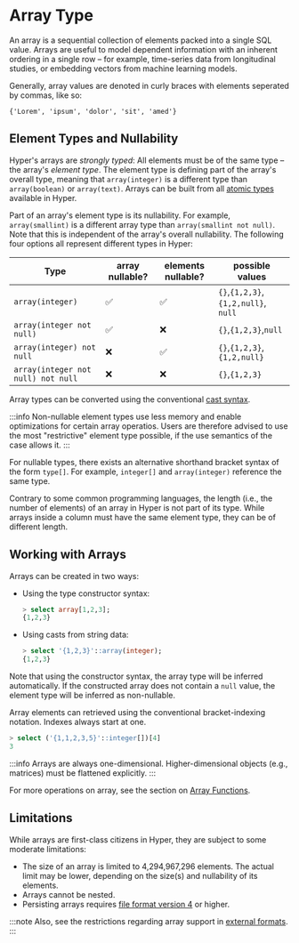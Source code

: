 # Array Type

An array is a sequential collection of elements packed into a single SQL value.
Arrays are useful to model dependent information with an inherent ordering in a single row – for example, time-series data from longitudinal studies, or embedding vectors from machine learning models. 

Generally, array values are denoted in curly braces with elements seperated by commas, like so:

```
{'Lorem', 'ipsum', 'dolor', 'sit', 'amed'}
```


## Element Types and Nullability

Hyper's arrays are _strongly typed_:
All elements must be of the same type – the array's _element type_.
The element type is defining part of the array's overall type, meaning that `array(integer)` is a different type than `array(boolean)` or `array(text)`.
Arrays can be built from all [atomic types](./index.md) available in Hyper.

Part of an array's element type is its nullability. 
For example, `array(smallint)` is a different array type than `array(smallint not null)`.
Note that this is independent of the array's overall nullability.
The following four options all represent different types in Hyper:

|Type|array nullable?|elements nullable?| possible values|
|---|---|---|---|
|`array(integer)`|✅|✅|`{}`,`{1,2,3}`,`{1,2,null}`, `null`|
|`array(integer not null)`|✅|❌|`{}`,`{1,2,3}`,`null`|
|`array(integer) not null`|❌|✅|`{}`,`{1,2,3}`,`{1,2,null}`|
|`array(integer not null) not null`|❌|❌|`{}`,`{1,2,3}`|

Array types can be converted using the conventional [cast syntax](../scalar_func/conversion.md).

:::info
Non-nullable element types use less memory and enable optimizations for certain array operatios. Users are therefore advised to use the most "restrictive" element type possible, if the use semantics of the case allows it. 
:::

For nullable types, there exists an alternative shorthand bracket syntax of the form `type[]`. For example, `integer[]` and `array(integer)` reference the same type.

Contrary to some common programming languages, the length (i.e., the number of elements) of an array in Hyper is not part of its type.
While arrays inside a column must have the same element type, they can be of different length.

## Working with Arrays

Arrays can be created in two ways:

 - Using the type constructor syntax:
   ```sql
   > select array[1,2,3];
   {1,2,3}
   ```
 - Using casts from string data:
   ```sql
   > select '{1,2,3}'::array(integer);
   {1,2,3}
   ```

Note that using the constructor syntax, the array type will be inferred automatically.
If the constructed array does not contain a `null` value, the element type will be inferred as non-nullable.


Array elements can retrieved using the conventional bracket-indexing notation. Indexes always start at one.
```sql
> select ('{1,1,2,3,5}'::integer[])[4]
3
```

:::info
Arrays are always one-dimensional. Higher-dimensional objects (e.g., matrices) must be flattened explicitly.
:::

For more operations on array, see the section on [Array Functions](../scalar_func/arrays.md).

## Limitations

While arrays are first-class citizens in Hyper, they are subject to some moderate limitations:

- The size of an array is limited to 4,294,967,296 elements. The actual limit may be lower, depending on the size(s) and nullability of its elements.
- Arrays cannot be nested.
- Persisting arrays requires [file format version 4](../../hyper-api/hyper_process.md#version-4) or higher.

:::note
Also, see the restrictions regarding array support in [external formats](../external/formats.md).
:::
